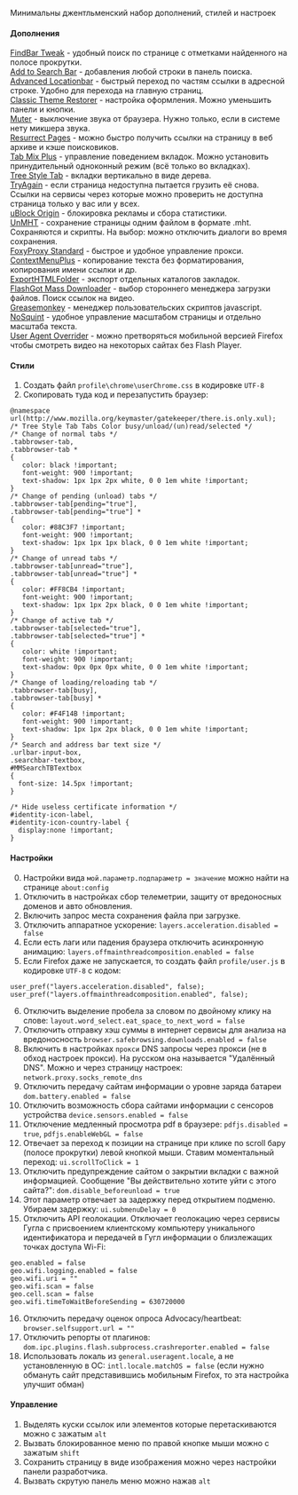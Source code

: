 Минимальны джентльменский набор дополнений, стилей и настроек

#### Дополнения

[FindBar Tweak](https://addons.mozilla.org/ru/firefox/addon/findbar-tweak) - удобный поиск по странице с отметками найденного на полосе прокрутки.
<br>
[Add to Search Bar](https://addons.mozilla.org/RU/firefox/addon/add-to-search-bar) - добавления любой строки в панель поиска.
<br>
[Advanced Locationbar](https://addons.mozilla.org/ru/firefox/addon/advanced-locationbar) - быстрый переход по частям ссылки в адресной строке. Удобно для перехода на главную страниц.
<br>
[Classic Theme Restorer](https://addons.mozilla.org/ru/firefox/addon/classicthemerestorer) - настройка оформления. Можно уменьшить панели и кнопки.
<br>
[Muter](https://addons.mozilla.org/Ru/firefox/addon/muter) - выключение звука от браузера. Нужно только, если в системе нету микшера звука.
<br>
[Resurrect Pages](https://addons.mozilla.org/ru/firefox/addon/resurrect-pages) - можно быстро получить ссылки на страницу в веб архиве и кэше поисковиков.
<br>
[Tab Mix Plus](https://addons.mozilla.org/ru/firefox/addon/tab-mix-plus) - управление поведением вкладок. Можно установить принудительный одноконный режим (всё только во вкладках).
<br>
[Tree Style Tab](https://addons.mozilla.org/ru/firefox/addon/tree-style-tab) - вкладки вертикально в виде дерева.
<br>
[TryAgain](https://addons.mozilla.org/ru/firefox/addon/tryagain) - если страница недоступна пытается грузить её снова. Ссылки на сервисы через которые можно проверить не доступна страница только у вас или у всех.
<br>
[uBlock Origin](https://addons.mozilla.org/ru/firefox/addon/ublock-origin) - блокировка рекламы и сбора статистики.
<br>
[UnMHT](https://addons.mozilla.org/ru/firefox/addon/unmht) - сохранение страницы одним файлом в формате .mht. Сохраняются и скрипты. На выбор: можно отключить диалоги во время сохранения.
<br>
[FoxyProxy Standard](https://addons.mozilla.org/ru/firefox/addon/foxyproxy-standard) - быстрое и удобное управление прокси.
<br>
[ContextMenuPlus](https://addons.mozilla.org/ru/firefox/addon/contextmenuplus) - копирование текста без форматирования, копирования имени ссылки и др.
<br>
[ExportHTMLFolder](https://addons.mozilla.org/RU/firefox/addon/exporthtmlfolder) - экспорт отдельных каталогов закладок.
<br>
[FlashGot Mass Downloader](https://addons.mozilla.org/ru/firefox/addon/flashgot) - выбор стороннего менеджера загрузки файлов. Поиск ссылок на видео.
<br>
[Greasemonkey](https://addons.mozilla.org/ru/firefox/addon/greasemonkey) - менеджер пользовательских скриптов javascript.
<br>
[NoSquint](https://addons.mozilla.org/ru/firefox/addon/nosquint) - удобное управление масштабом страницы и отдельно масштаба текста.
<br>
[User Agent Overrider](https://addons.mozilla.org/ru/firefox/addon/user-agent-overrider) - можно претворяться мобильной версией Firefox чтобы смотреть видео на некоторых сайтах без Flash Player.

#### Стили

1. Создать файл ```profile\chrome\userChrome.css``` в кодировке ```UTF-8```
2. Скопировать туда код и перезапустить браузер:

```
@namespace url(http://www.mozilla.org/keymaster/gatekeeper/there.is.only.xul);
/* Tree Style Tab Tabs Color busy/unload/(un)read/selected */
/* Change of normal tabs */
.tabbrowser-tab,
.tabbrowser-tab *
{
   color: black !important;
   font-weight: 900 !important;
   text-shadow: 1px 1px 2px white, 0 0 1em white !important;
}
/* Change of pending (unload) tabs */
.tabbrowser-tab[pending="true"],
.tabbrowser-tab[pending="true"] *
{
   color: #88C3F7 !important;
   font-weight: 900 !important;
   text-shadow: 1px 1px 1px black, 0 0 1em white !important;
}
/* Change of unread tabs */
.tabbrowser-tab[unread="true"],
.tabbrowser-tab[unread="true"] *
{
   color: #FF8CB4 !important;
   font-weight: 900 !important;
   text-shadow: 1px 1px 2px black, 0 0 1em white !important;
}
/* Change of active tab */
.tabbrowser-tab[selected="true"],
.tabbrowser-tab[selected="true"] *
{
   color: white !important;
   font-weight: 900 !important;
   text-shadow: 0px 0px 0px white, 0 0 1em white !important;
}
/* Change of loading/reloading tab */
.tabbrowser-tab[busy],
.tabbrowser-tab[busy] *
{
   color: #F4F14B !important;
   font-weight: 900 !important;
   text-shadow: 1px 1px 2px black, 0 0 1em white !important;
}
/* Search and address bar text size */
.urlbar-input-box,
.searchbar-textbox,
#MMSearchTBTextbox
{
  font-size: 14.5px !important;
}

/* Hide useless certificate information */
#identity-icon-label,
#identity-icon-country-label {
  display:none !important;
}
```

#### Настройки

0. Настройки вида ```мой.параметр.подпараметр = значение``` можно найти на странице ```about:config```
1. Отключить в настройках сбор телеметрии, защиту от вредоносных доменов и авто обновления.
2. Включить запрос места сохранения файла при загрузке.
3. Отключить аппаратное ускорение: ```layers.acceleration.disabled = false```
4. Если есть лаги или падения браузера отключить асинхронную анимацию: ```layers.offmainthreadcomposition.enabled = false```
5. Если Firefox даже не запускается, то создать файл ```profile/user.js``` в кодировке ```UTF-8``` с кодом:
```
user_pref("layers.acceleration.disabled", false);
user_pref("layers.offmainthreadcomposition.enabled", false);
```
6. Отключить выделение пробела за словом по двойному клику на слове: ```layout.word_select.eat_space_to_next_word = false```
7. Отключить отправку хэш суммы в интернет сервисы для анализа на вредоносность ```browser.safebrowsing.downloads.enabled = false```
8. Включить в настройках ```прокси``` DNS запросы через прокси (не в обход настроек прокси). На русском она называется "Удалённый DNS". Можно и через страницу настроек: ```network.proxy.socks_remote_dns```
9. Отключить передачу сайтам информации о уровне заряда батареи ```dom.battery.enabled = false```
10. Отключить возможность сбора сайтами информации с сенсоров устройства ```device.sensors.enabled = false```
11. Отключение медленный просмотра pdf в браузере:
```pdfjs.disabled = true```,
```pdfjs.enableWebGL = false```
12. Отвечает за переход к позиции на странице при клике по scroll бару (полосе прокрутки) левой кнопкой мыши. Ставим моментальный переход: ```ui.scrollToClick = 1```
13. Отключить предупреждение сайтом о закрытии вкладки с важной информацией. Сообщение "Вы действительно хотите уйти с этого сайта?": ```dom.disable_beforeunload = true```
14. Этот параметр отвечает за задержку перед открытием подменю. Убираем задержку:
```ui.submenuDelay = 0```
15. Отключить API геолокации. Отключает геолокацию через сервисы Гугла с присвоением клиентскому компьютеру уникального идентификатора и передачей в Гугл информации о близлежащих точках доступа Wi-Fi:
```
geo.enabled = false
geo.wifi.logging.enabled = false
geo.wifi.uri = ""
geo.wifi.scan = false
geo.cell.scan = false
geo.wifi.timeToWaitBeforeSending = 630720000
```
16. Отключить передачу оценок опроса Advocacy/heartbeat: ```browser.selfsupport.url = ""```
17. Отключить репорты от плагинов:
```dom.ipc.plugins.flash.subprocess.crashreporter.enabled = false```
18. Использовать локаль из ```general.useragent.locale```, а не установленную в ОС:
```intl.locale.matchOS = false``` (если нужно обмануть сайт представившись мобильным Firefox, то эта настройка улучшит обман)

#### Управление

1. Выделять куски ссылок или элементов которые перетаскиваются можно с зажатым ```alt```
2. Вызвать блокированное меню по правой кнопке мыши можно с зажатым ```shift```
3. Сохранить страницу в виде изображения можно через настройки панели разработчика.
4. Вызвать скрутую панель меню можно нажав ```alt```
